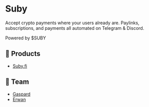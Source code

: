 # Suby

Accept crypto payments where your users already are.
Paylinks, subscriptions, and payments all automated on Telegram & Discord.

Powered by $SUBY

## 🚀 Products

- [Suby.fi](https://suby.fi/)

## 👥 Team

- [Gaspard](https://x.com/gaspardlezin)
- [Erwan](https://x.com/etherwan_)
